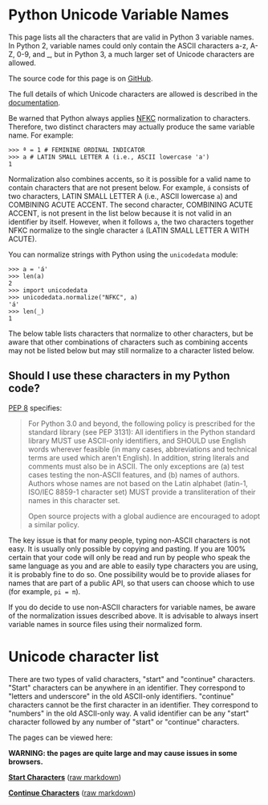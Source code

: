 <!-- WARNING: This file is generated automatically, do not edit it
directly. Rather, edit the file generate_names.py which generates this file.
-->

# Python Unicode Variable Names

This page lists all the characters that are valid in Python 3 variable names.
In Python 2, variable names could only contain the ASCII characters a-z, A-Z,
0-9, and _, but in Python 3, a much larger set of Unicode characters are
allowed.

The source code for this page is on
[GitHub](https://github.com/asmeurer/python-unicode-variable-names).

The full details of which Unicode characters are allowed is described in the
[documentation](https://docs.python.org/3/reference/lexical_analysis.html#identifiers).

Be warned that Python always applies
[NFKC](https://en.wikipedia.org/wiki/Unicode_equivalence#Normalization)
normalization to characters. Therefore, two distinct characters may actually
produce the same variable name. For example:

    >>> ª = 1 # FEMININE ORDINAL INDICATOR
    >>> a # LATIN SMALL LETTER A (i.e., ASCII lowercase 'a')
    1

Normalization also combines accents, so it is possible for a valid name to
contain characters that are not present below. For example, `á` consists of
two characters, LATIN SMALL LETTER A (i.e., ASCII lowercase `a`) and COMBINING
ACUTE ACCENT. The second character, COMBINING ACUTE ACCENT, is not present in
the list below because it is not valid in an identifier by itself. However,
when it follows `a`, the two characters together NFKC normalize to the single
character `á` (LATIN SMALL LETTER A WITH ACUTE).

You can normalize strings with Python using the `unicodedata` module:

    >>> a = 'á'
    >>> len(a)
    2
    >>> import unicodedata
    >>> unicodedata.normalize("NFKC", a)
    'á'
    >>> len(_)
    1

The below table lists characters that normalize to other characters, but be
aware that other combinations of characters such as combining accents may not
be listed below but may still normalize to a character listed below.

## Should I use these characters in my Python code?

[PEP 8](https://www.python.org/dev/peps/pep-0008/#source-file-encoding)
specifies:

> For Python 3.0 and beyond, the following policy is prescribed for the standard library (see PEP 3131): All identifiers in the Python standard library MUST use ASCII-only identifiers, and SHOULD use English words wherever feasible (in many cases, abbreviations and technical terms are used which aren't English). In addition, string literals and comments must also be in ASCII. The only exceptions are (a) test cases testing the non-ASCII features, and (b) names of authors. Authors whose names are not based on the Latin alphabet (latin-1, ISO/IEC 8859-1 character set) MUST provide a transliteration of their names in this character set.
>
> Open source projects with a global audience are encouraged to adopt a similar policy.

The key issue is that for many people, typing non-ASCII characters is not
easy. It is usually only possible by copying and pasting. If you are 100%
certain that your code will only be read and run by people who speak the same
language as you and are able to easily type characters you are using, it is
probably fine to do so. One possibility would be to provide aliases for names
that are part of a public API, so that users can choose which to use (for
example, `pi = π`).

If you do decide to use non-ASCII characters for variable names, be aware of
the normalization issues described above. It is advisable to always insert
variable names in source files using their normalized form.

# Unicode character list

There are two types of valid characters, "start" and "continue" characters.
"Start" characters can be anywhere in an identifier. They correspond to
"letters and underscore" in the old ASCII-only identifiers. "continue"
characters cannot be the first character in an identifier. They correspond to
"numbers" in the old ASCII-only way. A valid identifier can be any "start"
character followed by any number of "start" or "continue" characters.

The pages can be viewed here:

**WARNING: the pages are quite large and may cause issues in some browsers.**

[**Start Characters**](start-characters.html) (<a href="start-characters.md">raw markdown</a>)

[**Continue Characters**](continue-characters.html) (<a href="continue-characters.md">raw markdown</a>)

